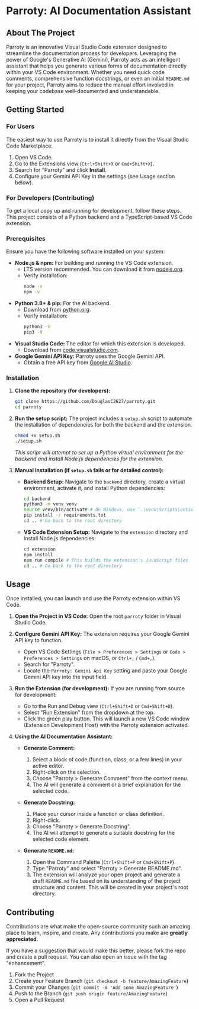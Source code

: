 # Parroty: AI Documentation Assistant

## About The Project

Parroty is an innovative Visual Studio Code extension designed to streamline the documentation process for developers. Leveraging the power of Google's Generative AI (Gemini), Parroty acts as an intelligent assistant that helps you generate various forms of documentation directly within your VS Code environment. Whether you need quick code comments, comprehensive function docstrings, or even an initial `README.md` for your project, Parroty aims to reduce the manual effort involved in keeping your codebase well-documented and understandable.

## Getting Started

### For Users

The easiest way to use Parroty is to install it directly from the Visual Studio Code Marketplace.

1.  Open VS Code.
2.  Go to the Extensions view (`Ctrl+Shift+X` or `Cmd+Shift+X`).
3.  Search for "Parroty" and click **Install**.
4.  Configure your Gemini API Key in the settings (see Usage section below).

### For Developers (Contributing)

To get a local copy up and running for development, follow these steps. This project consists of a Python backend and a TypeScript-based VS Code extension.

### Prerequisites

Ensure you have the following software installed on your system:

*   **Node.js & npm:** For building and running the VS Code extension.
    *   LTS version recommended. You can download it from [nodejs.org](https://nodejs.org/).
    *   Verify installation:
        ```bash
        node -v
        npm -v
        ```
*   **Python 3.8+ & pip:** For the AI backend.
    *   Download from [python.org](https://www.python.org/).
    *   Verify installation:
        ```bash
        python3 -V
        pip3 -V
        ```
*   **Visual Studio Code:** The editor for which this extension is developed.
    *   Download from [code.visualstudio.com](https://code.visualstudio.com/).
*   **Google Gemini API Key:** Parroty uses the Google Gemini API.
    *   Obtain a free API key from [Google AI Studio](https://aistudio.google.com/app/apikey).

### Installation

1.  **Clone the repository (for developers):**
    ```bash
    git clone https://github.com/DouglasC2627/parroty.git
    cd parroty
    ```
2.  **Run the setup script:**
    The project includes a `setup.sh` script to automate the installation of dependencies for both the backend and the extension.
    ```bash
    chmod +x setup.sh
    ./setup.sh
    ```
    *This script will attempt to set up a Python virtual environment for the backend and install Node.js dependencies for the extension.*

3.  **Manual Installation (if `setup.sh` fails or for detailed control):**

    *   **Backend Setup:**
        Navigate to the `backend` directory, create a virtual environment, activate it, and install Python dependencies:
        ```bash
        cd backend
        python3 -m venv venv
        source venv/bin/activate # On Windows, use `.\venv\Scripts\activate`
        pip install -r requirements.txt
        cd .. # Go back to the root directory
        ```
    *   **VS Code Extension Setup:**
        Navigate to the `extension` directory and install Node.js dependencies:
        ```bash
        cd extension
        npm install
        npm run compile # This builds the extension's JavaScript files
        cd .. # Go back to the root directory
        ```

## Usage

Once installed, you can launch and use the Parroty extension within VS Code.

1.  **Open the Project in VS Code:**
    Open the root `parroty` folder in Visual Studio Code.

2.  **Configure Gemini API Key:**
    The extension requires your Google Gemini API key to function.
    *   Open VS Code Settings (`File > Preferences > Settings` or `Code > Preferences > Settings` on macOS, or `Ctrl+,` / `Cmd+,`).
    *   Search for "Parroty".
    *   Locate the `Parroty: Gemini Api Key` setting and paste your Google Gemini API key into the input field.

3.  **Run the Extension (for development):**
    If you are running from source for development:
    *   Go to the Run and Debug view (`Ctrl+Shift+D` or `Cmd+Shift+D`).
    *   Select "Run Extension" from the dropdown at the top.
    *   Click the green play button. This will launch a new VS Code window (Extension Development Host) with the Parroty extension activated.

4.  **Using the AI Documentation Assistant:**

    *   **Generate Comment:**
        1.  Select a block of code (function, class, or a few lines) in your active editor.
        2.  Right-click on the selection.
        3.  Choose "Parroty > Generate Comment" from the context menu.
        4.  The AI will generate a comment or a brief explanation for the selected code.

    *   **Generate Docstring:**
        1.  Place your cursor inside a function or class definition.
        2.  Right-click.
        3.  Choose "Parroty > Generate Docstring".
        4.  The AI will attempt to generate a suitable docstring for the selected code element.

    *   **Generate `README.md`:**
        1.  Open the Command Palette (`Ctrl+Shift+P` or `Cmd+Shift+P`).
        2.  Type "Parroty" and select "Parroty > Generate README.md".
        3.  The extension will analyze your open project and generate a draft `README.md` file based on its understanding of the project structure and content. This will be created in your project's root directory.

## Contributing

Contributions are what make the open-source community such an amazing place to learn, inspire, and create. Any contributions you make are **greatly appreciated**.

If you have a suggestion that would make this better, please fork the repo and create a pull request. You can also open an issue with the tag "enhancement".

1.  Fork the Project
2.  Create your Feature Branch (`git checkout -b feature/AmazingFeature`)
3.  Commit your Changes (`git commit -m 'Add some AmazingFeature'`)
4.  Push to the Branch (`git push origin feature/AmazingFeature`)
5.  Open a Pull Request